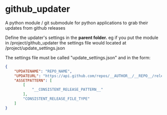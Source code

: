 # github_updater
A python module / git submodule for python applications to grab their updates from github releases

Define the updater's settings in the **parent folder.** eg if you put the module in /project/github_updater the settings file would located at /project/update_settings.json

The settings file must be called "update_settings.json" and in the form:
```json
{
    "UPDATENAME": "REPO_NAME",
    "UPDATEURL": "https://api.github.com/repos/__AUTHOR__/__REPO__/releases",
    "ASSETPATTERN": [
        [
            "__CONSISTENT_RELEASE_PATTERN__"
        ],
        "CONSISTENT_RELEASE_FILE_TYPE"
    ]
}
```
